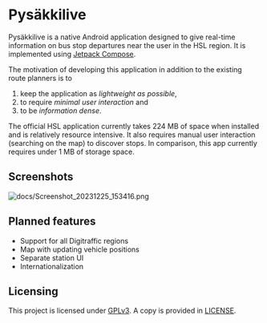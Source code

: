 # Pysäkkilive

Pysäkkilive is a native Android application designed to give real-time information on bus stop
departures near the user in the HSL region. It is implemented using
[Jetpack Compose](https://developer.android.com/jetpack/compose).

The motivation of developing this application in addition to the existing route planners is to

1. keep the application as *lightweight as possible*,
2. to require *minimal user interaction* and
3. to be *information dense*.

The official HSL application currently takes 224 MB of space when installed and is relatively
resource intensive. It also requires manual user interaction (searching on the map) to discover
stops. In comparison, this app currently requires under 1 MB of storage space.

## Screenshots

![docs/Screenshot_20231225_153416.png](docs/Screenshot_20231225_153416.png)

## Planned features

* Support for all Digitraffic regions
* Map with updating vehicle positions
* Separate station UI
* Internationalization

## Licensing

This project is licensed under [GPLv3](https://www.gnu.org/licenses/gpl-3.0.en.html#license-text).
A copy is provided in [LICENSE](LICENSE).